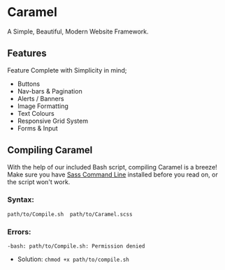 # Caramel
A Simple, Beautiful, Modern Website Framework.

## Features
Feature Complete with Simplicity in mind;

 * Buttons
 * Nav-bars & Pagination
 * Alerts / Banners
 * Image Formatting
 * Text Colours
 * Responsive Grid System
 * Forms & Input

## Compiling Caramel
With the help of our included Bash script, compiling Caramel is a breeze! Make sure you have [Sass Command Line](http://sass-lang.com/install) installed before you read on, or the script won't work.

### Syntax:

	path/to/Compile.sh  path/to/Caramel.scss
    
### Errors:

	-bash: path/to/Compile.sh: Permission denied
* Solution: `chmod +x path/to/compile.sh`
